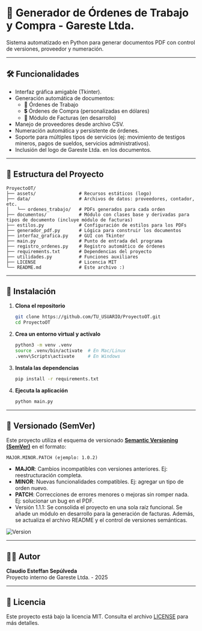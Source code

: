 # 🧾 Generador de Órdenes de Trabajo y Compra - Gareste Ltda.

Sistema automatizado en Python para generar documentos PDF con control de versiones, proveedor y numeración.

---

## 🛠️ Funcionalidades

- Interfaz gráfica amigable (Tkinter).
- Generación automática de documentos:
  - 🧾 Órdenes de Trabajo
  - 💲 Órdenes de Compra (personalizadas en dólares)
  - 🧾 Módulo de Facturas (en desarrollo)
- Manejo de proveedores desde archivo CSV.
- Numeración automática y persistente de órdenes.
- Soporte para múltiples tipos de servicios (ej: movimiento de testigos mineros, pagos de sueldos, servicios administrativos).
- Inclusión del logo de Gareste Ltda. en los documentos.

---

## 📂 Estructura del Proyecto

```
ProyectoOT/
├── assets/                # Recursos estáticos (logo)
├── data/                  # Archivos de datos: proveedores, contador, etc.
│   └── ordenes_trabajo/   # PDFs generados para cada orden
├── documentos/            # Módulo con clases base y derivadas para tipos de documento (incluye módulo de facturas)
├── estilos.py             # Configuración de estilos para los PDFs
├── generador_pdf.py       # Lógica para construir los documentos
├── interfaz_grafica.py    # GUI con Tkinter
├── main.py                # Punto de entrada del programa
├── registro_ordenes.py    # Registro automático de órdenes
├── requirements.txt       # Dependencias del proyecto
├── utilidades.py          # Funciones auxiliares
├── LICENSE                # Licencia MIT
└── README.md              # Este archivo :)
```

---

## 🚀 Instalación

1. **Clona el repositorio**

   ```bash
   git clone https://github.com/TU_USUARIO/ProyectoOT.git
   cd ProyectoOT
   ```

2. **Crea un entorno virtual y actívalo**

   ```bash
   python3 -m venv .venv
   source .venv/bin/activate  # En Mac/Linux
   .venv\Scripts\activate     # En Windows
   ```

3. **Instala las dependencias**

   ```bash
   pip install -r requirements.txt
   ```

4. **Ejecuta la aplicación**
   ```bash
   python main.py
   ```

---

## 📄 Versionado (SemVer)

Este proyecto utiliza el esquema de versionado **[Semantic Versioning (SemVer)](https://semver.org/)** en el formato:

```
MAJOR.MINOR.PATCH (ejemplo: 1.0.2)
```

- **MAJOR**: Cambios incompatibles con versiones anteriores. Ej: reestructuración completa.
- **MINOR**: Nuevas funcionalidades compatibles. Ej: agregar un tipo de orden nuevo.
- **PATCH**: Correcciones de errores menores o mejoras sin romper nada. Ej: solucionar un bug en el PDF.
- Versión 1.1.1: Se consolida el proyecto en una sola raíz funcional. Se añade un módulo en desarrollo para la generación de facturas. Además, se actualiza el archivo README y el control de versiones semánticas.

![Version](https://img.shields.io/badge/version-1.1.1-blue.svg)

---

## 🧑‍💼 Autor

**Claudio Esteffan Sepúlveda**  
Proyecto interno de Gareste Ltda. - 2025

---

## 📄 Licencia

Este proyecto está bajo la licencia MIT. Consulta el archivo [LICENSE](LICENSE) para más detalles.
